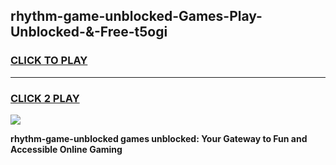 
## rhythm-game-unblocked-Games-Play-Unblocked-&-Free-t5ogi
<h3>
<a href="https://premium76.site?title=rhythm-game-unblocked&ref=24A">CLICK TO PLAY</a></h3>
<hr>

<h3>
<a href="https://premium76.site?title=rhythm-game-unblocked&ref=24A">CLICK 2 PLAY</a>
  
</h3>

<a href="https://premium76.site?title=rhythm-game-unblocked&ref=24A"><img src="https://clearcache.store/games.png"></a>


**rhythm-game-unblocked games unblocked: Your Gateway to Fun and Accessible Online Gaming**
